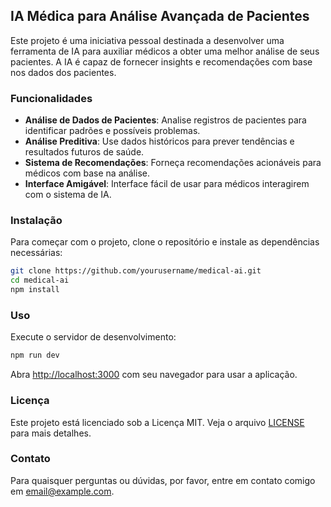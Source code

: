 ## IA Médica para Análise Avançada de Pacientes

Este projeto é uma iniciativa pessoal destinada a desenvolver uma ferramenta de IA para auxiliar médicos a obter uma melhor análise de seus pacientes. A IA é capaz de fornecer insights e recomendações com base nos dados dos pacientes.

### Funcionalidades

- **Análise de Dados de Pacientes**: Analise registros de pacientes para identificar padrões e possíveis problemas.
- **Análise Preditiva**: Use dados históricos para prever tendências e resultados futuros de saúde.
- **Sistema de Recomendações**: Forneça recomendações acionáveis para médicos com base na análise.
- **Interface Amigável**: Interface fácil de usar para médicos interagirem com o sistema de IA.

### Instalação

Para começar com o projeto, clone o repositório e instale as dependências necessárias:

```bash
git clone https://github.com/yourusername/medical-ai.git
cd medical-ai
npm install
```

### Uso

Execute o servidor de desenvolvimento:

```bash
npm run dev
```

Abra [http://localhost:3000](http://localhost:3000) com seu navegador para usar a aplicação.

### Licença

Este projeto está licenciado sob a Licença MIT. Veja o arquivo [LICENSE](LICENSE) para mais detalhes.

### Contato

Para quaisquer perguntas ou dúvidas, por favor, entre em contato comigo em [email@example.com](mailto:email@example.com).
